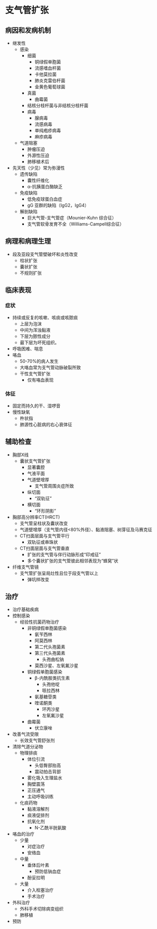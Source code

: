 # 支气管扩张

## 病因和发病机制
- 继发性
  - 感染
    - 细菌
      - 铜绿假单胞菌
      - 流感嗜血杆菌
      - 卡他莫拉菌
      - 肺炎克雷伯杆菌
      - 金黄色葡萄球菌
    - 真菌
      - 曲霉菌
    - 结核分枝杆菌与非结核分枝杆菌
    - 病毒
      - 腺病毒
      - 流感病毒
      - 单纯疱疹病毒
      - 麻疹病毒
  - 气道阻塞
    - 肿瘤压迫
    - 外源性压迫
    - 肺移植术后
- 先天性（少见）常为弥漫性
  - 遗传缺陷
    - 囊性纤维化
    -  α-抗胰蛋白酶缺乏
  - 免疫缺陷
    - 低免疫球蛋白血症
    - gG 亚群的缺陷（IgG2，IgG4）
  - 解剖缺陷
    - 巨大气管-支气管症（Mounier-Kuhn 综合征）
    - 支气管软骨发育不全（Williams-Campell综合征）

## 病理和病理生理
- 段及亚段支气管壁破坏和炎性改变
  - 柱状扩张
  - 囊状扩张
  - 不规则扩张
  
## 临床表现

### 症状

- 持续或反复的咳嗽、咳痰或咳脓痰
  - 上层为泡沫
  - 中间为浑浊黏液
  - 下层为脓性成分
  - 最下层为坏死组织。
- 呼吸困难、喘息
- 咯血
  - 50-70%的病人发生
  - 大咯血常为支气管动脉破裂所致
  - 干性支气管扩张 
    - 仅有咯血表现
  

### 体征

- 固定而持久的干、湿啰音
- 慢性缺氧
  - 杵状指
  - 肺源性心脏病的右心衰体征

## 辅助检查

- 胸部X线
  - 囊状支气管扩张
    - 显著囊腔
    - 气液平面
    - 气道壁增厚
      - 支气管周围炎症所致
    - 纵切面
      - “双轨征”
    - 横切面
      - “环形阴影”
- 胸部高分辨率CT(HRCT)
  - 支气管呈柱状及囊状改变
  - 气道壁增厚（支气管内径<80%外径）、黏液阻塞、树芽征及马赛克征
  - CT扫面层面与支气管平行
    - 双轨征或串珠状
  - CT扫面层面与支气管垂直
    - 扩张的支气管与伴行动脉形成“印戒征”
    - 多个囊状扩张的支气管彼此相邻表现为“蜂窝”状
- 纤维支气管镜
  - 支气管扩张呈局灶性且位于段支气管以上
    - 弹坑样改变


## 治疗

- 治疗基础疾病
- 控制感染
  - 经验性抗菌药物治疗
    - 非铜绿假单胞菌感染
      - 氨苄西林
      - 阿莫西林
      - 第二代头孢菌素
      - 第三代头孢菌素
        - 头孢曲松钠
      - 莫西沙星、左氧氟沙星
    - 铜绿假单胞菌感染
      - β-内酰胺类抗生素
        - 头孢他啶
        - 哌拉西林
      - 氨基糖苷类
      - 喹诺酮类
        - 环丙沙星
        - 左氧氟沙星
    - 曲霉菌
      - 伏立康唑
- 改善气流受限
  - 长效支气管舒张剂
- 清除气道分泌物
  - 物理排痰
    - 体位引流
      - 头低臀部抬高
      - 震动拍击背部
    - 雾化吸入生理盐水
    - 胸壁震荡
    - 正压通气
    - 主动呼吸训练
  - 化痰药物
    - 黏液溶解剂
    - 痰液促排剂
    - 抗氧化剂
      - N-乙酰半胱氨酸
- 咯血的治疗
    - 少量
      - 对症治疗
      - 安络血
    - 中量
      - 垂体后叶素
        - 预防低钠血症
      - 酚妥拉明
    - 大量
      - 介入栓塞治疗
      - 手术治疗
- 外科治疗
  - 外科手术切除病变组织
  - 肺移植
- 预防